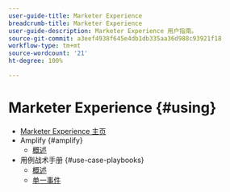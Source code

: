 ```yaml
---
user-guide-title: Marketer Experience
breadcrumb-title: Marketer Experience
user-guide-description: Marketer Experience 用户指南。
source-git-commit: a3eef4938f645e4db1db335aa36d988c93921f18
workflow-type: tm+mt
source-wordcount: '21'
ht-degree: 100%

---
```



# Marketer Experience {#using}

+ [Marketer Experience 主页](home.md)
+ Amplify {#amplify}
   + [概述](amplify/overview.md)
+ 用例战术手册 {#use-case-playbooks}
   + [概述](use-case-playbooks/overview.md)
   + [单一事件](use-case-playbooks/unitary-event.md)
